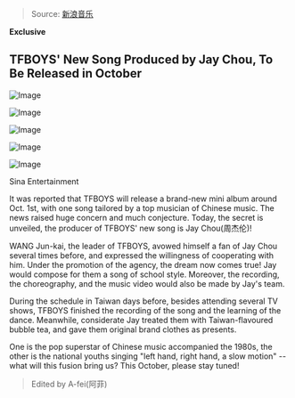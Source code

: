 > Source: [新浪音乐](http://ent.sina.com.cn/y/yneidi/2015-07-30/doc-ifxfpcyu4967117.shtml)

**Exclusive**

## TFBOYS' New Song Produced by Jay Chou, To Be Released in October

![Image](http://www.sinaimg.cn/dy/slidenews/4_t500/2015_31/704_1697662_327204.jpg)

![Image](http://www.sinaimg.cn/dy/slidenews/4_t500/2015_31/704_1697661_456578.jpg)

![Image](http://www.sinaimg.cn/dy/slidenews/4_t500/2015_31/704_1697663_686071.jpg)

![Image](http://www.sinaimg.cn/dy/slidenews/4_t500/2015_31/704_1697664_199289.jpg)

![Image](http://www.sinaimg.cn/dy/slidenews/4_t500/2015_31/704_1697665_431605.jpg)

Sina Entertainment

It was reported that TFBOYS will release a brand-new mini album around Oct. 1st, with one song tailored by a top musician of Chinese music.
The news raised huge concern and much conjecture.
Today, the secret is unveiled, the producer of TFBOYS' new song is Jay Chou(周杰伦)!

WANG Jun-kai, the leader of TFBOYS, avowed himself a fan of Jay Chou several times before, and expressed the willingness of cooperating with him.
Under the promotion of the agency, the dream now comes true!
Jay would compose for them a song of school style. Moreover, the recording, the choreography, and the music video would also be made by Jay's team.

During the schedule in Taiwan days before, besides attending several TV shows, TFBOYS finished the recording of the song and the learning of the dance.
Meanwhile, considerate Jay treated them with Taiwan-flavoured bubble tea, and gave them original brand clothes as presents.

One is the pop superstar of Chinese music accompanied the 1980s, the other is the national youths singing "left hand, right hand, a slow motion"
-- what will this fusion bring us? This October, please stay tuned!

> Edited by A-fei(阿菲)
